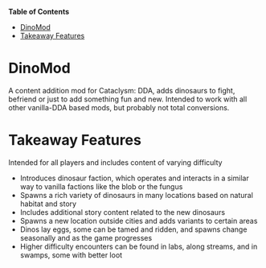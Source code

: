<!-- START doctoc generated TOC please keep comment here to allow auto update -->
<!-- DON'T EDIT THIS SECTION, INSTEAD RE-RUN doctoc TO UPDATE -->
**Table of Contents**  

- [DinoMod](#dinomod)
- [Takeaway Features](#takeaway-features)

<!-- END doctoc generated TOC please keep comment here to allow auto update -->

# DinoMod
A content addition mod for Cataclysm: DDA, adds dinosaurs to fight, befriend or just to add something fun and new. Intended to work with all other vanilla-DDA based mods, but probably not total conversions.

# Takeaway Features
Intended for all players and includes content of varying difficulty 

 - Introduces dinosaur faction, which operates and interacts in a similar way to vanilla factions like the blob or the fungus
 - Spawns a rich variety of dinosaurs in many locations based on natural habitat and story
 - Includes additional story content related to the new dinosaurs
 - Spawns a new location outside cities and adds variants to certain areas
 - Dinos lay eggs, some can be tamed and ridden, and spawns change seasonally and as the game progresses
 - Higher difficulty encounters can be found in labs, along streams, and in swamps, some with better loot
